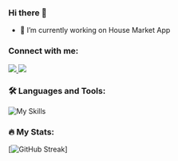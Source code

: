 ### Hi there 👋

- 🔭 I’m currently working on House Market App

### Connect with me:

  <a href="https://www.instagram.com/aleks_at93/">
    <img src="https://skillicons.dev/icons?i=instagram" />
  </a>
  
  <a href="https://www.linkedin.com/in/aleksandar-atanasov-32880a1b2/">
    <img src="https://skillicons.dev/icons?i=linkedin" />
  </a>


### :hammer_and_wrench: Languages and Tools:

![My Skills](https://skillicons.dev/icons?i=js,html,css,nodejs,react,redux,firebase,git,vscode)

### :fire: My Stats:

[![GitHub Streak](http://github-readme-streak-stats.herokuapp.com?user=aleks930819&theme=dark&background=000000)]


<!--
**aleks930819/aleks930819** is a ✨ _special_ ✨ repository because its `README.md` (this file) appears on your GitHub profile.

Here are some ideas to get you started:


- 🌱 I’m currently learning ...
- 👯 I’m looking to collaborate on ...
- 🤔 I’m looking for help with ...
- 💬 Ask me about ...
- 📫 How to reach me: ...
- 😄 Pronouns: ...
- ⚡ Fun fact: ...
-->
